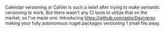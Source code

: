 Calendar versioning or CalVer is such a relief after trying to make semantic versioning to work. But there wasn't any CI tools to utilize that on the market, so I've made one. Introducing https://github.com/astorDev/versy making your fully autonomous nuget packages versioning 1 small file away.
